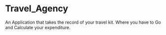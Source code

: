 # Travel_Agency
An Application that takes the record of your travel kit.
Where you have to Go and Calculate your expenditure.